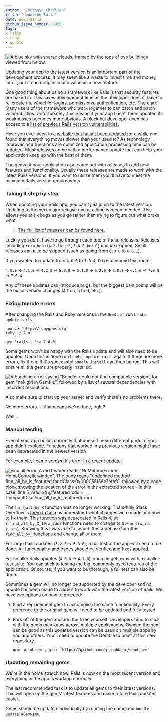 ```yaml
---
author: "Couragyn Chretien"
title: "Updating Rails"
date: 2023-01-12
github_issue_number: 1925
tags:
- rails
- ruby
- update
---
```


![A blue sky with sparse clouds, framed by the tops of two buildings viewed from below.](/blog/2023/01/updating-rails/blue-sky.webp)

<!-- Photo by Seth Jensen, 2023 -->

Updating your app to the latest version is an important part of the development process. It may seem like a waste to invest time and money into it, but it can bring as much value as a new feature.

One good thing about using a framework like Rails is that security features are baked in. This saves development time as the developer doesn't have to re-create the wheel for logins, permissions, authentication, etc. There are many users of the framework who work together to can catch and patch vulnerabilities. Unfortunately, this means if your app hasn't been updated its weaknesses becomes more obvious. A black hat developer even has access to a [list of previous Rails version vulnerabilities.](https://www.cvedetails.com/vulnerability-list/vendor_id-12043/product_id-22569/Rubyonrails-Rails.html)

Have you ever been to a [website that hasn't been updated for a while](https://www.spacejam.com/) and found that everything moves slower than your used to? As technology improves and functions are optimized application processing time can be reduced. Most releases come with a performance update that can help your application keep up with the best of them.

The gems of your application also come out with releases to add new features and functionality. Usually these releases are made to work with the latest Rails versions. If you want to utilize them you'll have to meet the minimum Rails version requirements.

### Taking it step by step

When updating your Rails app, you can't just jump to the latest version. Updating to the next major release one at a time is recommended. This allows you to fix bugs as you go rather than trying to figure out what broke what.

> [The full list of releases can be found here.](https://rubygems.org/gems/rails/versions)

Luckily you don't have to go through each one of these releases. Releases including `rc` or `beta` (`4.2.10.rc1`, `6.0.0.beta1`) can be skipped. Small releases can also be skipped (such as going from `6.0.0` to `6.0.1`).

If you wanted to update from `4.0.0` to `7.0.4`, I'd recommend this route:

`4.0.0` → `4.1.0` → `4.2.0` → `5.0.0` → `5.1.0` → `5.2.0` → `6.0.0` → `6.1.0` → `7.0.0` → `7.0.4`

Any of these updates can introduce bugs, but the biggest pain points will be the major version changes (4 to 5, 5 to 6, etc.).

### Fixing bundle errors

After changing the Rails and Ruby versions in the `Gemfile`, run `bundle update rails`.

```plain
source 'http://rubygems.org'
ruby '2.7.0'

gem 'rails', '~> 7.0.0'
```

Some gems won't be happy with the Rails update and will also need to be updated. Once this is done run `bundle update rails` again. If there are more errors, fix them. If it's successful `bundle install` can then be run. This will ensure all the gems are properly installed.

![A bundling error saying "Bundler could not find compatible versions for gem "nokigiri in Gemfile", followed by a list of several dependencies with incorrect resolutions.](/blog/2023/01/updating-rails/bundle-error.png)

Also make sure to start up your server and verify there's no problems there.

No more errors — that means we're done, right?

Well...

### Manual testing

Even if your app builds correctly that doesn't mean different parts of your app didn't explode. Functions that worked in a previous version might have been deprecated in the newest version

For example, I came across this error in a recent update:

![Find all error. A red header reads "NoMethodError in HomeController#index". The body reads "undefined method `find_all_by_is_featured` for #<Class:0x000055f56c7efbf0>, followed by a code block showing the location of the error in the extracted source - in this case, line 5, reading `@featured_cds = CompactDisc.find_all_by_is_featured(true)`.](/blog/2023/01/updating-rails/find-all-by.png)

The `find_all_by_X` function was no longer working. Thankfully Stack Overflow is [there to help](https://stackoverflow.com/questions/59445783/undefined-method-find-all-by-x) us understand what changes were made and how to fix them. This function was deprecated in Rails 4, so `S.find_all_by_X_ID(x_ids)` functions need to change to `S.where(x_id: x_ids)`. Knowing this I was able to search the codebase for other `find_all_by_` functions and change all of them.

For large Rails updates (`5.2.0` → `6.0.0`), a full test of the app will need to be done. All functionality and pages should be verified and fixes applied.

For smaller Rails updates (`4.0.0` → `4.1.0`), you can get away with a smaller test suite. You can stick to testing the big, commonly used features of the application. Of course, if you want to be thorough, a full test can also be done.

Sometimes a gem will no longer be supported by the developer and no update has been made to allow it to work with the latest version of Rails. We have two options on how to proceed:

1. Find a replacement gem to accomplish the same functionality. Every reference to the original gem will need to be updated and fully tested.
2. Fork off of the gem and add the fixes yourself. Developers tend to stick with the gems they know across multiple applications. Owning the gem can be good as this updated version can be used on multiple apps by you and others. You'll need to update the Gemfile to point at this new repository.

    ```plain
    gem 'dead_gem', git: 'https://github.com/githubUser/dead_gem'
    ```

### Updating remaining gems

We're in the home stretch now. Rails is now on the most recent version and everything in the app is working correctly.

The last recommended task is to update all gems to their latest versions. This will open up the gems' latest features and make future Rails updates easier.

Gems should be updated individually by running the command `bundle update #GemName`.
